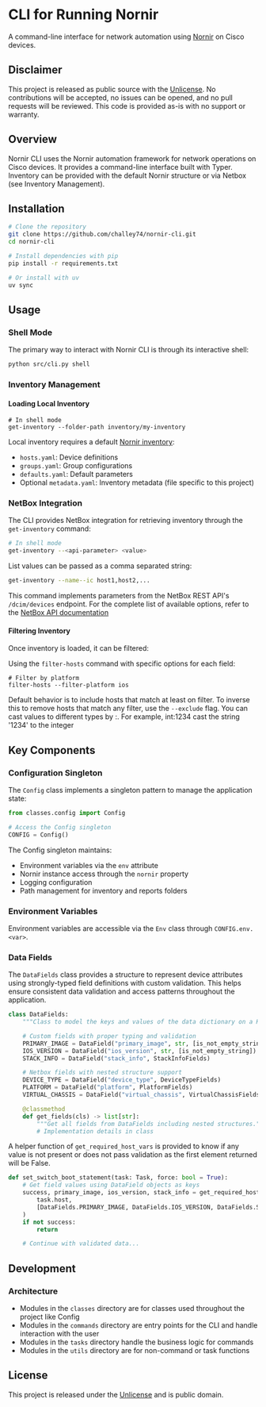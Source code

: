 # CLI for Running Nornir

A command-line interface for network automation using [Nornir](https://github.com/nornir-automation/nornir) on Cisco devices.

## Disclaimer

This project is released as public source with the [Unlicense](https://unlicense.org/). No contributions will be accepted, no issues can be opened, and no pull requests will be reviewed. This code is provided as-is with no support or warranty.

## Overview

Nornir CLI uses the Nornir automation framework for network operations on Cisco devices. It provides a command-line interface built with Typer. Inventory can be provided with the default Nornir structure or via Netbox (see Inventory Management).

## Installation

```bash
# Clone the repository
git clone https://github.com/challey74/nornir-cli.git
cd nornir-cli

# Install dependencies with pip
pip install -r requirements.txt

# Or install with uv
uv sync
```

## Usage

### Shell Mode

The primary way to interact with Nornir CLI is through its interactive shell:

```bash
python src/cli.py shell
```

### Inventory Management

#### Loading Local Inventory

```
# In shell mode
get-inventory --folder-path inventory/my-inventory
```

Local inventory requires a default [Nornir inventory](https://nornir.readthedocs.io/en/latest/tutorial/inventory.html):

- `hosts.yaml`: Device definitions
- `groups.yaml`: Group configurations
- `defaults.yaml`: Default parameters
- Optional `metadata.yaml`: Inventory metadata (file specific to this project)

### NetBox Integration

The CLI provides NetBox integration for retrieving inventory through the `get-inventory` command:

```bash
# In shell mode
get-inventory --<api-parameter> <value>
```

List values can be passed as a comma separated string:

```bash
get-inventory --name--ic host1,host2,...
```

This command implements parameters from the NetBox REST API's `/dcim/devices` endpoint. For the complete list of available options, refer to the [NetBox API documentation](https://demo.netbox.dev/api/schema/swagger-ui/)

#### Filtering Inventory

Once inventory is loaded, it can be filtered:

Using the `filter-hosts` command with specific options for each field:

```
# Filter by platform
filter-hosts --filter-platform ios
```

Default behavior is to include hosts that match at least on filter. To inverse this to remove hosts that match any filter, use the `--exclude` flag. You can cast values to different types by <type>:<value>. For example, int:1234 cast the string '1234' to the integer

## Key Components

### Configuration Singleton

The `Config` class implements a singleton pattern to manage the application state:

```python
from classes.config import Config

# Access the Config singleton
CONFIG = Config()
```

The Config singleton maintains:

- Environment variables via the `env` attribute
- Nornir instance access through the `nornir` property
- Logging configuration
- Path management for inventory and reports folders

### Environment Variables

Environment variables are accessible via the `Env` class through `CONFIG.env.<var>`.

### Data Fields

The `DataFields` class provides a structure to represent device attributes using strongly-typed field definitions with custom validation. This helps ensure consistent data validation and access patterns throughout the application.

```python
class DataFields:
    """Class to model the keys and values of the data dictionary on a Host"""

    # Custom fields with proper typing and validation
    PRIMARY_IMAGE = DataField("primary_image", str, [is_not_empty_string])
    IOS_VERSION = DataField("ios_version", str, [is_not_empty_string])
    STACK_INFO = DataField("stack_info", StackInfoFields)

    # Netbox fields with nested structure support
    DEVICE_TYPE = DataField("device_type", DeviceTypeFields)
    PLATFORM = DataField("platform", PlatformFields)
    VIRTUAL_CHASSIS = DataField("virtual_chassis", VirtualChassisFields)

    @classmethod
    def get_fields(cls) -> list[str]:
        """Get all fields from DataFields including nested structures."""
        # Implementation details in class
```

A helper function of `get_required_host_vars` is provided to know if any value is not present or does not pass validation
as the first element returned will be False.

```python
def set_switch_boot_statement(task: Task, force: bool = True):
    # Get field values using DataField objects as keys
    success, primary_image, ios_version, stack_info = get_required_host_data(
        task.host,
        [DataFields.PRIMARY_IMAGE, DataFields.IOS_VERSION, DataFields.STACK_INFO]
    )
    if not success:
        return

    # Continue with validated data...
```

## Development

### Architecture

- Modules in the `classes` directory are for classes used throughout the project like Config
- Modules in the `commands` directory are entry points for the CLI and handle interaction with the user
- Modules in the `tasks` directory handle the business logic for commands
- Modules in the `utils` directory are for non-command or task functions

## License

This project is released under the [Unlicense](https://unlicense.org/) and is public domain.
